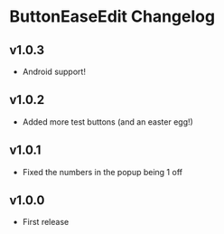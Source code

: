 # ButtonEaseEdit Changelog
## v1.0.3
- Android support!
## v1.0.2
- Added more test buttons (and an easter egg!)
## v1.0.1
- Fixed the numbers in the popup being 1 off
## v1.0.0
- First release
